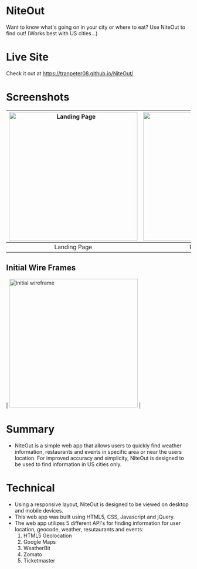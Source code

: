 # NiteOut
Want to know what's going on in your city or where to eat? Use NiteOut to find out! (Works best with US cities...)

# Live Site
Check it out at https://tranpeter08.github.io/NiteOut/

# Screenshots
| <img alt ='Landing Page' src='https://i.imgur.com/Nlod4yG.png' width='350'> | <img alt ='Results Page' src='https://i.imgur.com/bBhRRR5.png' width='350'> | <img alt ='Results not in US Page' src='https://i.imgur.com/xlRITF9.png' width='350' >
|:---:|:---:|:---:|
| Landing Page | Results page | Results Not Found In US |

## Initial Wire Frames
| <img alt='initial wireframe' src= 'https://i.imgur.com/xAFlNNH.png' width='350'> |

# Summary
- NiteOut is a simple web app that allows users to quickly find weather information, restaurants and events in specific area or near the users location. For improved accuracy and simplicity, NiteOut is designed to be used to find information in US cities only.

# Technical
- Using a responsive layout, NiteOut is designed to be viewed on desktop and mobile devices. 
- This web app was built using HTML5, CSS, Javascript and jQuery.
- The web app utilizes 5 different API's for finding information for user location, geocode, weather, resutaurants and events: 
  1. HTML5 Geolocation
  2. Google Maps
  3. WeatherBit
  4. Zomato
  5. Ticketmaster
  
  
